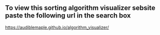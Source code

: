 ## To view this sorting algorithm visualizer sebsite paste the following url in the search box
https://audiblemaple.github.io/algorithm_visualizer/
